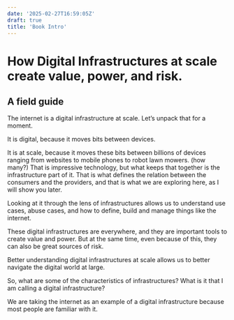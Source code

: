 ```yaml
---
date: '2025-02-27T16:59:05Z'
draft: true
title: 'Book Intro'
---
```


# How Digital Infrastructures at scale create value, power, and risk.
## A field guide
The internet is a digital infrastructure at scale. Let’s unpack that for a moment. 

It is digital, because it moves bits between devices.

It is at scale, because it moves these bits between billions of devices ranging from websites to mobile phones to robot lawn mowers. (how many?) That is impressive technology, but what keeps that together is the infrastructure part of it. That is what defines the relation between the consumers and the providers, and that is what we are exploring here, as I will show you later. 

Looking at it through the lens of infrastructures allows us to understand use cases, abuse cases, and how to define, build and manage things like the internet.

These digital infrastructures are everywhere, and they are important tools to create value and power. But at the same time, even because of this, they can also be great sources of risk.

Better understanding digital infrastructures at scale allows us to better navigate the digital world at large.

So, what are some of the characteristics of infrastructures? What is it that I am calling a digital infrastructure?

We are taking the internet as an example of a digital infrastructure because most people are familiar with it. 
